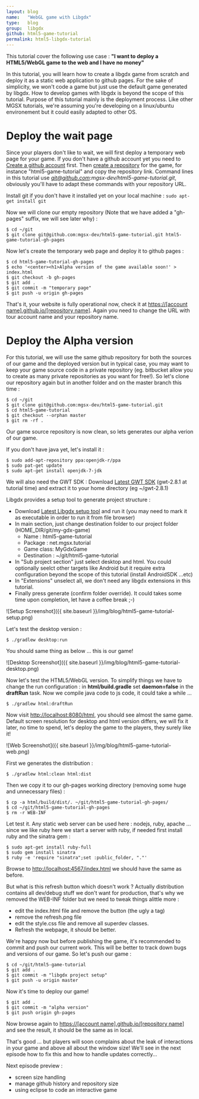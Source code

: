 ```yaml
---
layout: blog
name:   "WebGL game with Libgdx"
type:   blog
group:  libgdx
github: html5-game-tutorial
permalink: html5-libgdx-tutorial
---
```


This tutorial cover the following use case : **"I want to deploy a HTML5/WebGL game to the web and I have no money"**

In this tutorial, you will learn how to create a libgdx game from scratch and deploy it as a static web application to github pages. For the sake of simplicity, we won't code a game but just use the default game generated by libgdx. How to develop games with libgdx is beyond the scope of this tutorial. Purpose of this tutorial mainly is the deployment process. 
Like other MGSX tutorials, we're assuming you're developing on a linux/ubuntu environement but it could easily adapted to other OS.


# Deploy the wait page

Since your players don't like to wait, we will first deploy a temporary web page for your game. 
If you don't have a github account yet you need to [Create a github account](https://github.com) first.
Then [create a repository](https://github.com/new) for the game, for instance "html5-game-tutorial"
and copy the repository link. Command lines in this tutorial use *git@github.com:mgsx-dev/html5-game-tutorial.git*, obviously you'll have to adapt these commands with your repository URL.

Install git if you don't have it installed yet on your local machine : `sudo apt-get install git`

Now we will clone our empty repository (Note that we have added a "gh-pages" suffix, we will see later why) :

	$ cd ~/git
	$ git clone git@github.com:mgsx-dev/html5-game-tutorial.git html5-game-tutorial-gh-pages


Now let's create the temporary web page and deploy it to github pages :

	$ cd html5-game-tutorial-gh-pages
	$ echo '<center><h1>Alpha version of the game available soon!' > index.html
	$ git checkout -b gh-pages
	$ git add .
	$ git commit -m "temporary page"
	$ git push -u origin gh-pages

That's it, your website is fully operational now, check it at [https://[account name].github.io/[repository name]](https://mgsx-dev.github.io/html5-game-tutorial). Again you need to change the URL with tour account name and your repository name.


# Deploy the Alpha version

For this tutorial, we will use the same github repository for both the sources of our game and the deployed version but in typical case, you may want to keep your game source code in a private repository (eg. bitbucket allow you to create as many private repositories as you want for free!).
So let's clone our repository again but in another folder and on the master branch this time :

	$ cd ~/git
	$ git clone git@github.com:mgsx-dev/html5-game-tutorial.git
	$ cd html5-game-tutorial
	$ git checkout --orphan master
	$ git rm -rf .

Our game source repository is now clean, so lets generates our alpha verion of our game.

If you don't have java yet, let's install it : 

	$ sudo add-apt-repository ppa:openjdk-r/ppa  
	$ sudo pat-get update
	$ sudo apt-get install openjdk-7-jdk

We will also need the GWT SDK : Download [Latest GWT SDK](http://www.gwtproject.org/download.html) (gwt-2.8.1 at tutorial time) and extract it to your home directory (eg ~/gwt-2.8.1)


Libgdx provides a setup tool to generate project structure :

* Download [Latest Libgdx setup tool](https://bitly.com/1i3C7i3) and run it (you may need to mark it as executable in order to run it from file browser)
* In main section, just change destination folder to our project folder (HOME_DIR/git/my-gdx-game)
  * Name : html5-game-tutorial
  * Package : net.mgsx.tutorial
  * Game class: MyGdxGame
  * Destination : ~/git/html5-game-tutorial
* In "Sub project section" just select desktop and html. You could optionally seelct other targets like Android but it require extra configuration beyond the scope of this tutorial (install AndroidSDK ...etc)
* In "Extensions" unselect all, we don't need any libgdx extensions in this tutorial.
* Finally press generate (confirm folder override). It could takes some time upon completion, let have a coffee break ;-)

![Setup Screenshot]({{ site.baseurl }}/img/blog/html5-game-tutorial-setup.png)

Let's test the desktop version : 

	$ ./gradlew desktop:run

You should same thing as below ... this is our game!

![Desktop Screenshot]({{ site.baseurl }}/img/blog/html5-game-tutorial-desktop.png)


Now let's test the HTML5/WebGL version. To simplify things we have to change the run configuration : in **html/build.gradle** set **daemon=false** in the **draftRun** task. Now we compile java code to js code, it could take a while ...

	$ ./gradlew html:draftRun


Now visit [http://localhost:8080/html](http://localhost:8080/html), you should see almost the same game. Default screen resolution for desktop and html version differs, we will fix it later, no time to spend, let's deploy the game to the players, they surely like it!

![Web Screenshot]({{ site.baseurl }}/img/blog/html5-game-tutorial-web.png)


First we generates the distribution :

	$ ./gradlew html:clean html:dist

Then we copy it to our gh-pages working directory (removing some huge and unnecessary files) :

	$ cp -a html/build/dist/. ~/git/html5-game-tutorial-gh-pages/
	$ cd ~/git/html5-game-tutorial-gh-pages
	$ rm -r WEB-INF

Let test it. Any static web server can be used here : nodejs, ruby, apache ... since we like ruby here we start a server with ruby, if needed first install ruby and the sinatra gem :

	$ sudo apt-get install ruby-full
	$ sudo gem install sinatra
	$ ruby -e 'require "sinatra";set :public_folder, "."'


Browse to [http://localhost:4567/index.html](http://localhost:4567/index.html) we should have the same as before.

But what is this refresh button which doesn't work ? Actually distribution contains all dev/debug stuff we don't want for production, that's why we removed the WEB-INF folder but we need to tweak things alittle more :

* edit the index.html file and remove the button (the ugly a tag)
* remove the refresh.png file
* edit the style.css file and remove all superdev classes.
* Refresh the webpage, it should be better.

We're happy now but before publishing the game, it's recommended to commit and push our current work. This will be better to track down bugs and versions of our game.
So let's push our game :

	$ cd ~/git/html5-game-tutorial
	$ git add .
	$ git commit -m "libgdx project setup"
	$ git push -u origin master


Now it's time to deploy our game!

	$ git add .
	$ git commit -m "alpha version"
	$ git push origin gh-pages

Now browse again to [https://[account name].github.io/[repository name]](https://mgsx-dev.github.io/html5-game-tutorial) and see the result, it should be the same as in local. 

That's good ... but players will soon complains about the leak of interactions in your game and above all about the window size! 
We'll see in the next episode how to fix this and how to handle updates correctly...

Next episode preview :

* screen size handling
* manage github history and repository size
* using eclipse to code an interactive game
